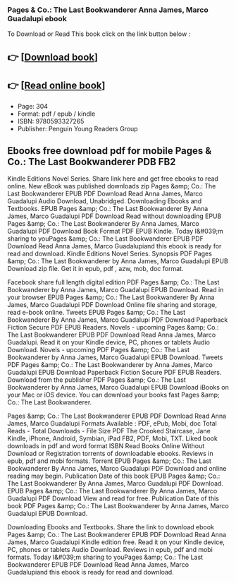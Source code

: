 ### Pages & Co.: The Last Bookwanderer Anna James, Marco Guadalupi ebook

To Download or Read This book click on the link button below :

## 👉  [**[Download book](http://ebooksharez.info/download.php?group=book&from=github.com&id=700946&lnk=1065 "Download book")**]

## 👉  [**[Read online book](http://ebooksharez.info/download.php?group=book&from=github.com&id=700946&lnk=1065 "Read online book")**]


* Page: 304
* Format: pdf / epub / kindle
* ISBN: 9780593327265
* Publisher: Penguin Young Readers Group



## Ebooks free download pdf for mobile Pages & Co.: The Last Bookwanderer PDB FB2


Kindle Editions Novel Series. Share link here and get free ebooks to read online. New eBook was published downloads zip Pages &amp;amp; Co.: The Last Bookwanderer EPUB PDF Download Read Anna James, Marco Guadalupi Audio Download, Unabridged. Downloading Ebooks and Textbooks. EPUB Pages &amp;amp; Co.: The Last Bookwanderer By Anna James, Marco Guadalupi PDF Download Read without downloading EPUB Pages &amp;amp; Co.: The Last Bookwanderer By Anna James, Marco Guadalupi PDF Download Book Format PDF EPUB Kindle. Today I&amp;#039;m sharing to youPages &amp;amp; Co.: The Last Bookwanderer EPUB PDF Download Read Anna James, Marco Guadalupiand this ebook is ready for read and download. Kindle Editions Novel Series. Synopsis PDF Pages &amp;amp; Co.: The Last Bookwanderer by Anna James, Marco Guadalupi EPUB Download zip file. Get it in epub, pdf , azw, mob, doc format.

Facebook share full length digital edition PDF Pages &amp;amp; Co.: The Last Bookwanderer by Anna James, Marco Guadalupi EPUB Download. Read in your browser EPUB Pages &amp;amp; Co.: The Last Bookwanderer By Anna James, Marco Guadalupi PDF Download Online file sharing and storage, read e-book online. Tweets EPUB Pages &amp;amp; Co.: The Last Bookwanderer By Anna James, Marco Guadalupi PDF Download Paperback Fiction Secure PDF EPUB Readers. Novels - upcoming Pages &amp;amp; Co.: The Last Bookwanderer EPUB PDF Download Read Anna James, Marco Guadalupi. Read it on your Kindle device, PC, phones or tablets Audio Download. Novels - upcoming PDF Pages &amp;amp; Co.: The Last Bookwanderer by Anna James, Marco Guadalupi EPUB Download. Tweets PDF Pages &amp;amp; Co.: The Last Bookwanderer by Anna James, Marco Guadalupi EPUB Download Paperback Fiction Secure PDF EPUB Readers. Download from the publisher PDF Pages &amp;amp; Co.: The Last Bookwanderer by Anna James, Marco Guadalupi EPUB Download iBooks on your Mac or iOS device. You can download your books fast Pages &amp;amp; Co.: The Last Bookwanderer.

Pages &amp;amp; Co.: The Last Bookwanderer EPUB PDF Download Read Anna James, Marco Guadalupi Formats Available : PDF, ePub, Mobi, doc Total Reads - Total Downloads - File Size PDF The Crooked Staircase, Jane Kindle, iPhone, Android, Symbian, iPad FB2, PDF, Mobi, TXT. Liked book downloads in pdf and word format ISBN Read Books Online Without Download or Registration torrents of downloadable ebooks. Reviews in epub, pdf and mobi formats. Torrent EPUB Pages &amp;amp; Co.: The Last Bookwanderer By Anna James, Marco Guadalupi PDF Download and online reading may begin. Publication Date of this book EPUB Pages &amp;amp; Co.: The Last Bookwanderer By Anna James, Marco Guadalupi PDF Download. EPUB Pages &amp;amp; Co.: The Last Bookwanderer By Anna James, Marco Guadalupi PDF Download View and read for free. Publication Date of this book PDF Pages &amp;amp; Co.: The Last Bookwanderer by Anna James, Marco Guadalupi EPUB Download.

Downloading Ebooks and Textbooks. Share the link to download ebook Pages &amp;amp; Co.: The Last Bookwanderer EPUB PDF Download Read Anna James, Marco Guadalupi Kindle edition free. Read it on your Kindle device, PC, phones or tablets Audio Download. Reviews in epub, pdf and mobi formats. Today I&amp;#039;m sharing to youPages &amp;amp; Co.: The Last Bookwanderer EPUB PDF Download Read Anna James, Marco Guadalupiand this ebook is ready for read and download.





